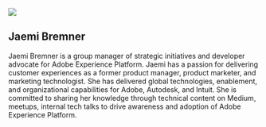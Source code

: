 ![](https://hlx.blob.core.windows.net/external/5b9117d37e7986f8c20219c3fcac0cfa75bd9aab)

## Jaemi Bremner

Jaemi Bremner is a group manager of strategic initiatives and developer advocate for Adobe Experience Platform. Jaemi has a passion for delivering customer experiences as a former product manager, product marketer, and marketing technologist. She has delivered global technologies, enablement, and organizational capabilities for Adobe, Autodesk, and Intuit. She is committed to sharing her knowledge through technical content on Medium, meetups, internal tech talks to drive awareness and adoption of Adobe Experience Platform.

